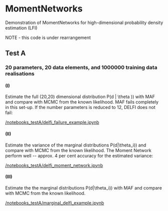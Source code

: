 # MomentNetworks
Demonstration of MomentNetworks for high-dimensional probability density estimation (LFI)

NOTE - this code is under rearrangement

## Test A
### 20 parameters, 20 data elements, and 1000000 training data realisations

#### (I)
Estimate the full (20,20) dimensional distribution P(d | \theta )) with MAF and compare with MCMC from the known likelihood. MAF fails completely in this set-up. If the number parameters is reduced to 12, DELFI does not fail:

[/notebooks_testA/delfi_failure_example.ipynb](https://github.com/NiallJeffrey/MomentNetworks/blob/master/notebooks_testA/delfi_failure_example.ipynb)

#### (II)
Estimate the variance of the marginal distributions P(d|\theta_i)) and compare with MCMC from the known likelihood. The Moment Network perform well --  approx. 4 per cent accuracy for the estimated variance: 

[/notebooks_testA/delfi_moment_network.ipynb](https://github.com/NiallJeffrey/MomentNetworks/blob/master/notebooks_testA/delfi_moment_network.ipynb)

#### (III)
Estimate the the marginal distributions P(d|\theta_i)) with MAF and compare with MCMC from the known likelihood. 

[/notebooks_testA/marginal_delfi_example.ipynb](https://github.com/NiallJeffrey/MomentNetworks/blob/master/notebooks_testA/marginal_delfi_example.ipynb)

